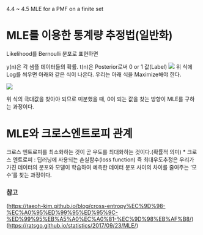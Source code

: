 

4.4 ~ 4.5 MLE for a PMF on a finite set

# MLE를 이용한 통계량 추정법(일반화)

Likelihood를 Bernoulli 분포로 표현하면
 
y(n)은  각 샘플 데이터들의 확률.
t(n)은 Posterior로써 0 or 1 값(Label)
![](https://user-images.githubusercontent.com/23113869/47291158-97077e80-d63d-11e8-9c93-8850ec4fdb69.png)
위 식에 Log를 씌우면  아래와 같은 식이 나온다. 우리는 아래 식을 Maximize해야 한다.

![](https://user-images.githubusercontent.com/23113869/47291160-9838ab80-d63d-11e8-83d6-5d4245464f98.png) 

위 식의 극대값을 찾아야 되므로 미분했을 때, 0이 되는 값을 찾는 방향이 MLE를 구하는 과정이다.


# MLE와 크로스엔트로피 관계 
 크로스 엔트로피를 최소화하는 것이 곧 우도를 최대화하는 것이다.(확률적 의미)
     * 크로스 엔트로피 : 딥러닝에 사용되는 손실함수(loss function)
즉 최대우도추정은 우리가 가진 데이터의 분포와 모델이 학습하여 예측한 데이터 분포 사이의 차이를 줄여주는 ‘모수’를 찾는 과정이다.








### 참고
  (https://taeoh-kim.github.io/blog/cross-entropy%EC%9D%98-%EC%A0%95%ED%99%95%ED%95%9C-%ED%99%95%EB%A5%A0%EC%A0%81-%EC%9D%98%EB%AF%B8/)
(https://ratsgo.github.io/statistics/2017/09/23/MLE/)




